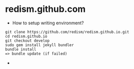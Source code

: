 # redism.github.com

* How to setup writing environment?

```
git clone https://github.com/redism/redism.github.io.git
cd redism.github.io
git checkout develop
sudo gem install jekyll bundler
bundle install
=> bundle update (if failed)
```

* ​